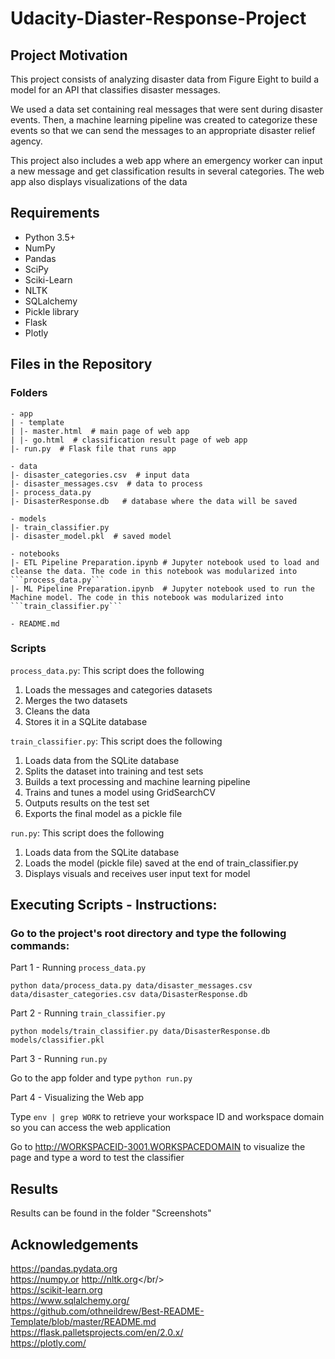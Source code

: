 # Udacity-Diaster-Response-Project

## Project Motivation

This project consists of analyzing disaster data from Figure Eight to build a model for an API that classifies disaster messages.

We used a data set containing real messages that were sent during disaster events. Then, a machine learning pipeline was created to categorize these events so that we can send the messages to an appropriate disaster relief agency.

This project also includes a web app where an emergency worker can input a new message and get classification results in several categories. The web app also displays visualizations of the data


## Requirements
- Python 3.5+
- NumPy
- Pandas
- SciPy
- Sciki-Learn
- NLTK
- SQLalchemy
- Pickle library
- Flask
- Plotly

## Files in the Repository

### Folders

```
- app
| - template
| |- master.html  # main page of web app
| |- go.html  # classification result page of web app
|- run.py  # Flask file that runs app

- data
|- disaster_categories.csv  # input data 
|- disaster_messages.csv  # data to process
|- process_data.py
|- DisasterResponse.db   # database where the data will be saved

- models
|- train_classifier.py
|- disaster_model.pkl  # saved model

- notebooks
|- ETL Pipeline Preparation.ipynb # Jupyter notebook used to load and cleanse the data. The code in this notebook was modularized into ```process_data.py```
|- ML Pipeline Preparation.ipynb  # Jupyter notebook used to run the Machine model. The code in this notebook was modularized into ```train_classifier.py``` 

- README.md
```

### Scripts

```process_data.py```: This script does the following

1. Loads the messages and categories datasets
2. Merges the two datasets
3. Cleans the data
4. Stores it in a SQLite database


```train_classifier.py```: This script does the following

1. Loads data from the SQLite database
2. Splits the dataset into training and test sets
3. Builds a text processing and machine learning pipeline
4. Trains and tunes a model using GridSearchCV
5. Outputs results on the test set
6. Exports the final model as a pickle file


```run.py```: This script does the following

1. Loads data from the SQLite database
2. Loads the model (pickle file) saved at the end of train_classifier.py
3. Displays visuals and receives user input text for model


## Executing Scripts - Instructions:
### Go to the project's root directory and type the following commands:

Part 1 - Running ```process_data.py```

`python data/process_data.py data/disaster_messages.csv data/disaster_categories.csv data/DisasterResponse.db`

Part 2 - Running ```train_classifier.py```

`python models/train_classifier.py data/DisasterResponse.db models/classifier.pkl`

Part 3 - Running ```run.py```

Go to the app folder and type `python run.py`

Part 4 - Visualizing the Web app

Type ```env | grep WORK``` to retrieve your workspace ID and workspace domain so you can access the web application

Go to http://WORKSPACEID-3001.WORKSPACEDOMAIN to visualize the page and type a word to test the classifier


## Results

Results can be found in the folder "Screenshots"


## Acknowledgements
https://pandas.pydata.org
<br/>
https://numpy.or
http://nltk.org</br/>
<br/>
https://scikit-learn.org
<br/>
https://www.sqlalchemy.org/
<br/>
https://github.com/othneildrew/Best-README-Template/blob/master/README.md
</br>
https://flask.palletsprojects.com/en/2.0.x/
</br>
https://plotly.com/
